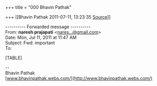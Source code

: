 +++
title = "000 Bhavin Pathak"

+++
[[Bhavin Pathak	2011-07-11, 13:23:35 [Source](https://groups.google.com/g/bvparishat/c/dFKpITeauf4)]]



  
  

---------- Forwarded message ----------  
From: **naresh prajapati** \<[nares...@gmail.com]()\>  
Date: Mon, Jul 11, 2011 at 11:47 AM  
Subject: Fwd: important  
To:  
  
  

  



[TABLE]

  


  

  
  
  
--  
Bhavin Pathak  
[www.bhavinpathak.webs.com/](http://www.bhavinpathak.webs.com/)  

